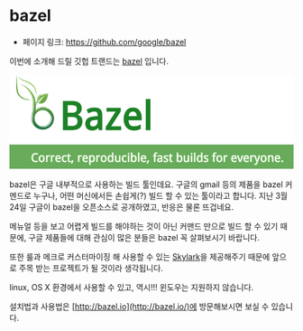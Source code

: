 bazel
==================================================
- 페이지 링크: https://github.com/google/bazel

이번에 소개해 드릴 깃헙 트랜드는 [bazel](http://bazel.io/) 입니다.

![이미지](../img/009-05.png)

bazel은 구글 내부적으로 사용하는 빌드 툴인데요.
구글의 gmail 등의 제품을 bazel 커멘드로 누구나, 어떤 머신에서든 손쉽게(?) 빌드 할 수 있는 툴이라고 합니다. 지난 3월 24일 구글이 bazel을 오픈소스로 공개하였고, 반응은 물론 뜨겁네요.

메뉴얼 등을 보고 어렵게 빌드를 해야하는 것이 아닌 커맨드 만으로 빌드 할 수 있기 때문에, 구글 제품들에 대해 관심이 많은 분들은 bazel 꼭 살펴보시기 바랍니다. 

또한 룰과 메크로 커스터마이징 해 사용할 수 있는 [Skylark](http://bazel.io/docs/skylark/index.html)을 제공해주기 때문에 앞으로 주목 받는 프로젝트가 될 것이라 생각됩니다.

linux, OS X 환경에서 사용할 수 있고, 역시!!! 윈도우는 지원하지 않습니다.

설치법과 사용법은 [http://bazel.io](http://bazel.io/)에 방문해보시면 보실 수 있습니다. 

